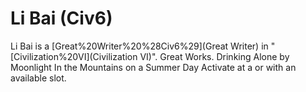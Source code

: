# Li Bai (Civ6)

Li Bai is a [Great%20Writer%20%28Civ6%29](Great Writer) in "[Civilization%20VI](Civilization VI)".
Great Works.
Drinking Alone by Moonlight
In the Mountains on a Summer Day
Activate at a or with an available slot.